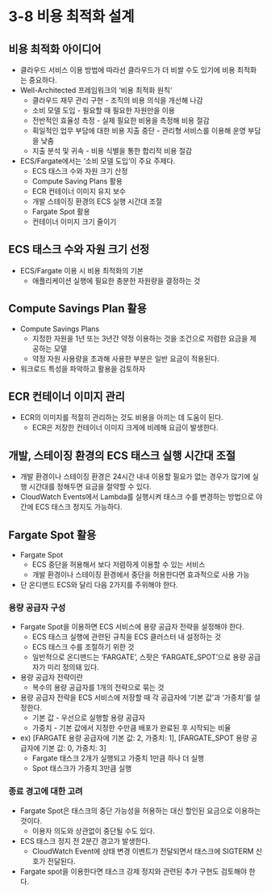 # 3-8 비용 최적화 설계

## 비용 최적화 아이디어

- 클라우드 서비스 이용 방법에 따라선 클라우드가 더 비쌀 수도 있기에 비용 최적화는 중요하다.
- Well-Architected 프레임워크의 ‘비용 최적화 원칙’
    - 클라우드 재무 관리 구현 - 조직의 비용 의식을 개선해 나감
    - 소비 모델 도입 - 필요할 때 필요한 자원만을 이용
    - 전반적인 효율성 측정 - 실제 필요한 비용을 측정해 비용 절감
    - 획일적인 업무 부담에 대한 비용 지출 중단 - 관리형 서비스를 이용해 운영 부담을 낮춤
    - 지출 분석 및 귀속 - 비용 식별을 통한 합리적 비용 절감
- ECS/Fargate에서는 ‘소비 모델 도입’이 주요 주제다.
    - ECS 태스크 수와 자원 크기 산정
    - Compute Saving Plans 활용
    - ECR 컨테이너 이미지 유지 보수
    - 개발 스테이징 환경의 ECS 실행 시간대 조절
    - Fargate Spot 활용
    - 컨테이너 이미지 크기 줄이기

## ECS 태스크 수와 자원 크기 선정

- ECS/Fargate 이용 시 비용 최적화의 기본
    - 애플리케이션 실행에 필요한 충분한 자원량을 결정하는 것

## Compute Savings Plan 활용

- Compute Savings Plans
    - 지정한 자원을 1년 또는 3년간 약정 이용하는 것을 조건으로 저렴한 요금을 제공하는 모델
    - 약정 자원 사용량을 초과해 사용한 부분은 일반 요금이 적용된다.
- 워크로드 특성을 파악하고 활용을 검토하자

## ECR 컨테이너 이미지 관리

- ECR의 이미지를 적절히 관리하는 것도 비용을 아끼는 데 도움이 된다.
    - ECR은 저장한 컨테이너 이미지 크게에 비례해 요금이 발생한다.

## 개발, 스테이징 환경의 ECS 태스크 실행 시간대 조절

- 개발 환경이나 스테이징 환경은 24시간 내내 이용할 필요가 없는 경우가 많기에 실행 시간대를 정해두면 요금을 절약할 수 있다.
- CloudWatch Events에서 Lambda를 실행시켜 태스크 수를 변경하는 방법으로 야간에 ECS 태스크 정지도 가능하다.

## Fargate Spot 활용

- Fargate Spot
  - ECS 중단을 허용해서 보다 저렴하게 이용할 수 있는 서비스
  - 개발 환경이나 스테이징 환경에서 중단을 허용한다면 효과적으로 사용 가능
- 단 온디맨드 ECS와 달리 다음 2가지를 주위해야 한다.

### 용량 공급자 구성

- Fargate Spot을 이용하면 ECS 서비스에 용량 공급자 전략을 설정해야 한다.
  - ECS 태스크 실행에 관련된 규칙을 ECS 클러스터 내 설정하는 것
  - ECS 태스크 수를 조절하기 위한 것
  - 일반적으로 온디맨드는 ‘FARGATE’, 스팟은 ‘FARGATE_SPOT’으로 용량 공급자가 미리 정의돼 있다.
- 용량 공급자 전략이란
  - 복수의 용량 공급자를 1개의 전략으로 묶는 것
- 용량 공급자 전략을 ECS 서비스에 저장할 때 각 공급자에 ‘기본 값’과 ‘가중치’를 설정한다.
  - 기본 값 - 우선으로 실행할 용량 공급자
  - 가중치 - 기본 값에서 지정한 수만큼 배포가 완료된 후 시작되는 비율
- ex) [FARGATE 용량 공급자에 기본 값: 2, 가중치: 1], [FARGATE_SPOT 용량 공급자에 기본 값: 0, 가중치: 3]
  - Fargate 태스크 2개가 실행되고 가중치 1만큼 하나 더 실행
  - Spot 태스크가 가중치 3만큼 실행

### 종료 경고에 대한 고려

- Fargate Spot은 태스크의 중단 가능성을 허용하는 대신 할인된 요금으로 이용하는 것이다.
  - 이용자 의도와 상관없이 중단될 수도 있다.
- ECS 태스크 정지 전 2분간 경고가 발생한다.
  - CloudWatch Event에 상태 변경 이벤트가 전달되면서 태스크에 SIGTERM 신호가 전달된다.
- Fargate spot을 이용한다면 태스크 강제 정지와 관련된 추가 구현도 검토해야 한다.


